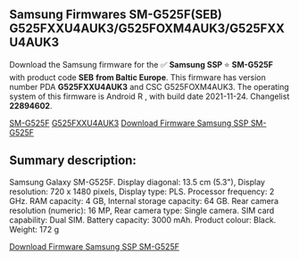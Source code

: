 <h2>Samsung Firmwares SM-G525F(SEB) G525FXXU4AUK3/G525FOXM4AUK3/G525FXXU4AUK3</h2>
Download the Samsung firmware for the ✅ <strong>Samsung SSP </strong> ⭐ <strong>SM-G525F</strong> with product code <strong>SEB</strong> <strong> from Baltic Europe</strong>. This firmware has version number PDA <strong>G525FXXU4AUK3</strong> and CSC G525FOXM4AUK3. The operating system of this firmware is Android R , with build date 2021-11-24. Changelist <strong>22894602</strong>.


[SM-G525F](https://samfirm.shop/samsung/model/SM-G525F)
[G525FXXU4AUK3](https://samfirm.shop/samsung/pda/G525FXXU4AUK3)
[Download Firmware Samsung SSP SM-G525F](https://samfirm.shop/samsung/firmware/477598)
<h2>Summary description:</h2>
<p>Samsung Galaxy SM-G525F. Display diagonal: 13.5 cm (5.3"), Display resolution: 720 x 1480 pixels, Display type: PLS. Processor frequency: 2 GHz. RAM capacity: 4 GB, Internal storage capacity: 64 GB. Rear camera resolution (numeric): 16 MP, Rear camera type: Single camera. SIM card capability: Dual SIM. Battery capacity: 3000 mAh. Product colour: Black. Weight: 172 g</p>


[Download Firmware Samsung SSP SM-G525F](https://samfirm.shop/samsung/firmware/477598)
